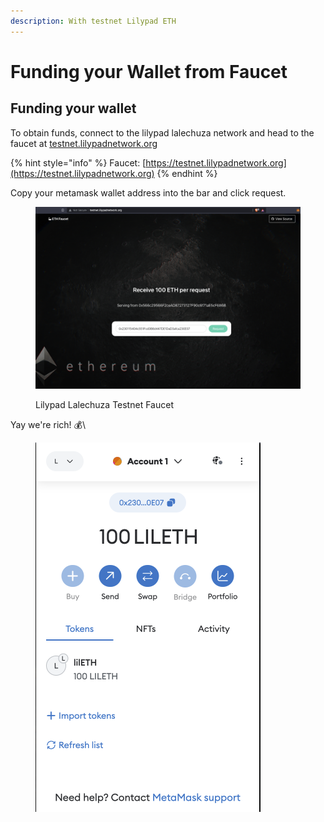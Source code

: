 ```yaml
---
description: With testnet Lilypad ETH
---
```


# Funding your Wallet from Faucet

## Funding your wallet

To obtain funds, connect to the lilypad lalechuza network and head to the faucet at [testnet.lilypadnetwork.org](https://testnet.lilypadnetwork.org)

{% hint style="info" %}
Faucet: [https://testnet.lilypadnetwork.org](https://testnet.lilypadnetwork.org)
{% endhint %}

Copy your metamask wallet address into the bar and click request.

<figure><img src="../../.gitbook/assets/Screenshot 2023-07-13 at 1.19.16 pm.png" alt=""><figcaption><p>Lilypad Lalechuza Testnet Faucet</p></figcaption></figure>

Yay we're rich! :moneybag:\


<figure><img src="../../.gitbook/assets/image (1).png" alt=""><figcaption></figcaption></figure>

